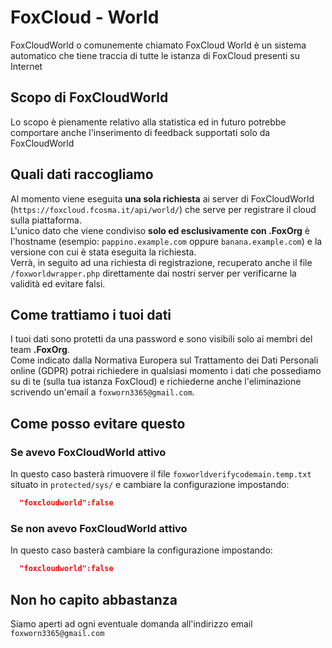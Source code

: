 # FoxCloud - World
FoxCloudWorld o comunemente chiamato FoxCloud World è un sistema automatico che tiene traccia di tutte le istanza di FoxCloud presenti su Internet

## Scopo di FoxCloudWorld
Lo scopo è pienamente relativo alla statistica ed in futuro potrebbe comportare anche l'inserimento di feedback supportati solo da FoxCloudWorld

## Quali dati raccogliamo
Al momento viene eseguita __una sola richiesta__ ai server di FoxCloudWorld (`https://foxcloud.fcosma.it/api/world/`) che serve per registrare il cloud sulla piattaforma.<br>
L'unico dato che viene condiviso **solo ed esclusivamente con .FoxOrg** è l'hostname (esempio: `pappino.example.com` oppure `banana.example.com`) e la versione con cui è stata eseguita la richiesta.<br>
Verrà, in seguito ad una richiesta di registrazione, recuperato anche il file `/foxworldwrapper.php` direttamente dai nostri server per verificarne la validità ed evitare falsi.

## Come trattiamo i tuoi dati
I tuoi dati sono protetti da una password e sono visibili solo ai membri del team **.FoxOrg**.<br>
Come indicato dalla Normativa Europera sul Trattamento dei Dati Personali online (GDPR) potrai richiedere in qualsiasi momento i dati che possediamo su di te (sulla tua istanza FoxCloud) e richiederne anche l'eliminazione scrivendo un'email a `foxworn3365@gmail.com`.

## Come posso evitare questo
### Se avevo FoxCloudWorld attivo
In questo caso basterà rimuovere il file `foxworldverifycodemain.temp.txt` situato in `protected/sys/` e cambiare la configurazione impostando:
```json
  "foxcloudworld":false
```
### Se non avevo FoxCloudWorld attivo
In questo caso basterà cambiare la configurazione impostando:
```json
  "foxcloudworld":false
```

## Non ho capito abbastanza
Siamo aperti ad ogni eventuale domanda all'indirizzo email `foxworn3365@gmail.com`
